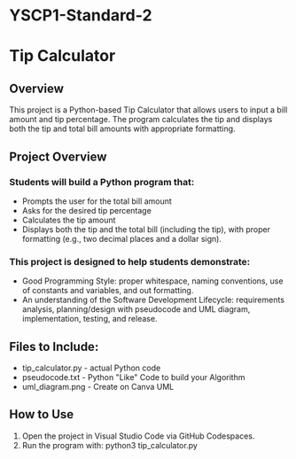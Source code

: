 # YSCP1-Standard-2

# Tip Calculator

## Overview
This project is a Python-based Tip Calculator that allows users to input a bill amount and tip percentage. The program calculates the tip and displays both the tip and total bill amounts with appropriate formatting.

## Project Overview
### Students will build a Python program that:
- Prompts the user for the total bill amount
- Asks for the desired tip percentage
- Calculates the tip amount
- Displays both the tip and the total bill (including the tip), with proper formatting (e.g., two decimal places and a dollar sign).

### This project is designed to help students demonstrate:
- Good Programming Style: proper whitespace, naming conventions, use of constants and variables, and out formatting.
- An understanding of the Software Development Lifecycle: requirements analysis, planning/design with pseudocode and UML diagram, implementation, testing, and release.

## Files to Include:
- tip_calculator.py - actual Python code
- pseudocode.txt - Python "Like" Code to build your Algorithm
- uml_diagram.png - Create on Canva UML 

## How to Use
1. Open the project in Visual Studio Code via GitHub Codespaces.
2. Run the program with:
   python3 tip_calculator.py
